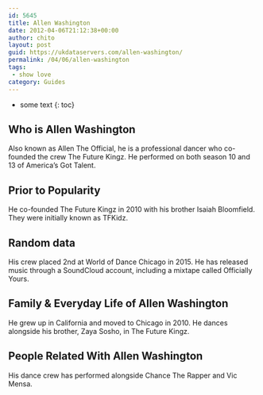 ```yaml
---
id: 5645
title: Allen Washington
date: 2012-04-06T21:12:38+00:00
author: chito
layout: post
guid: https://ukdataservers.com/allen-washington/
permalink: /04/06/allen-washington
tags:
 - show love
category: Guides
---
```


* some text
{: toc}
          
          
## Who is  Allen Washington
                  
                  
                  
Also known as Allen The Official, he is a professional dancer who co-founded the crew The Future Kingz. He performed on both season 10 and 13 of America&#8217;s Got Talent.
                  
                
                
                
## Prior to Popularity 
                  
                  
                  
He co-founded The Future Kingz in 2010 with his brother Isaiah Bloomfield. They were initially known as TFKidz.
                  
                
                
                
## Random data 
                  
                  
                  
His crew placed 2nd at World of Dance Chicago in 2015. He has released music through a SoundCloud account, including a mixtape called Officially Yours.
                  
                
                
                
## Family & Everyday Life of Allen Washington
                  
                  
                  
He grew up in California and moved to Chicago in 2010. He dances alongside his brother, Zaya Sosho, in The Future Kingz.
                  
                
                
                
## People Related With  Allen Washington
                  
                  
                  
His dance crew has performed alongside Chance The Rapper and Vic Mensa.
                  
                
              
            
          
          
          
    
    
  
